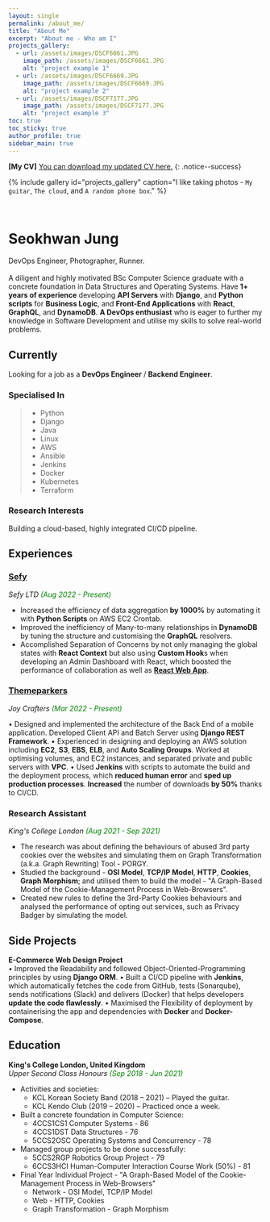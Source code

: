 ```yaml
---
layout: single
permalink: /about_me/
title: "About Me"
excerpt: "About me - Who am I"
projects_gallery:
  - url: /assets/images/DSCF6661.JPG
    image_path: /assets/images/DSCF6661.JPG
    alt: "project example 1"
  - url: /assets/images/DSCF6669.JPG
    image_path: /assets/images/DSCF6669.JPG
    alt: "project example 2"
  - url: /assets/images/DSCF7177.JPG
    image_path: /assets/images/DSCF7177.JPG
    alt: "project example 3"
toc: true
toc_sticky: true
author_profile: true
sidebar_main: true
---
```


**[My CV]** [You can download my updated CV here.](/assets/pdfs/Seokhwan_Jung_s_CV.pdf)
{: .notice--success}

{% include gallery id="projects_gallery" caption="I like taking photos - `My guitar`, `The cloud`, and `A random phone box`." %}  
  
<!-- ![My Photo](/assets/images/DSCF7162.JPG){: width="80%" height="80%" .align-left}   -->

<br>

# Seokhwan Jung

DevOps Engineer, Photographer, Runner.  
<br>
A diligent and highly motivated BSc Computer Science graduate with a concrete foundation in Data Structures and Operating Systems. Have **1+ years of experience** developing **API Servers** with **Django**, and **Python scripts** for **Business Logic**, and **Front-End Applications** with **React**, **GraphQL**, and **DynamoDB**. **A DevOps enthusiast** who is eager to further my knowledge in Software Development and utilise my skills to solve real-world problems.

## Currently

Looking for a job as a **DevOps Engineer** / **Backend Engineer**.

### Specialised In

>- Python
>- Django
>- Java
>- Linux
>- AWS
>- Ansible
>- Jenkins
>- Docker
>- Kubernetes
>- Terraform

### Research Interests

Building a cloud-based, highly integrated CI/CD pipeline.

## Experiences

### [**Sefy**](https://apps.apple.com/gb/app/sefy/id1596826300)
*Sefy LTD* <span style="color:green">*(Aug 2022 - Present)*</span>

* Increased the efficiency of data aggregation **by 1000%** by automating it with **Python Scripts** on AWS EC2 Crontab.
* Improved the inefficiency of Many-to-many relationships in **DynamoDB** by tuning the structure and customising the **GraphQL** resolvers.
* Accomplished Separation of Concerns by not only managing the global states with **React Context** but also using **Custom Hook**s when developing an Admin Dashboard with React, which boosted the performance of collaboration as well as [**React Web App**](https://undertone.sefy.io/).

### [**Themeparkers**](https://play.google.com/store/apps/details?id=com.kgeun.themeparkers) 
*Joy Crafters* <span style="color:green">*(Mar 2022 - Present)*</span>

• Designed and implemented the architecture of the Back End of a mobile application. Developed Client API and Batch Server using **Django REST Framework**.
• Experienced in designing and deploying an AWS solution including **EC2**, **S3**, **EBS**, **ELB**, and **Auto Scaling Groups**. Worked at optimising volumes, and EC2 instances, and separated private and public servers with **VPC**.
• Used **Jenkins** with scripts to automate the build and the deployment process, which **reduced human error** and **sped up production processes**. **Increased** the number of downloads **by 50%** thanks to CI/CD.
   
### **Research Assistant**   
*King's College London* <span style="color:green">*(Aug 2021 - Sep 2021)*</span>

* The research was about defining the behaviours of abused 3rd party cookies over the websites and simulating them on Graph Transformation (a.k.a. Graph Rewriting) Tool - PORGY.
* Studied the background - **OSI Model**, **TCP/IP Model**, **HTTP**, **Cookies**, **Graph Morphism**; and utilised them to build the model - "A Graph-Based Model of the Cookie-Management Process in Web-Browsers".
* Created new rules to define the 3rd-Party Cookies behaviours and analysed the performance of opting out services, such as Privacy Badger by simulating the model.

## Side Projects
**E-Commerce Web Design Project**   
• Improved the Readability and followed Object-Oriented-Programming principles by using **Django ORM**.
• Built a CI/CD pipeline with **Jenkins**, which automatically fetches the code from GitHub, tests (Sonarqube), sends notifications (Slack) and delivers (Docker) that helps developers **update the code flawlessly**.
• Maximised the Flexibility of deployment by containerising the app and dependencies with **Docker** and **Docker-Compose**.

## Education

**King's College London, United Kingdom**  
*Upper Second Class Honours* <span style="color:green">*(Sep 2018 - Jun 2021)*</span>

* Activities and societies:
    - KCL Korean Society Band (2018 – 2021) – Played the guitar.
    - KCL Kendo Club (2019 – 2020) – Practiced once a week.
* Built a concrete foundation in Computer Science:
    - 4CCS1CS1 Computer Systems - 86
    - 4CCS1DST Data Structures - 76
    - 5CCS2OSC Operating Systems and Concurrency - 78
* Managed group projects to be done successfully:
    - 5CCS2RGP Robotics Group Project - 79
    - 6CCS3HCI Human-Computer Interaction Course Work (50%) - 81
* Final Year Individual Project - "A Graph-Based Model of the Cookie-Management Process in Web-Browsers"
    - Network - OSI Model, TCP/IP Model
    - Web - HTTP, Cookies
    - Graph Transformation - Graph Morphism
